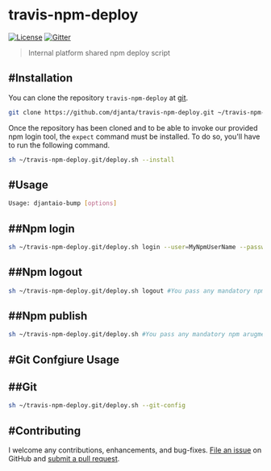 # travis-npm-deploy

[![License](https://img.shields.io/npm/l/travis-npm-deploy.svg)](LICENSE)
[![Gitter](https://img.shields.io/gitter/room/nwjs/nw.js.svg?style=flat-square)](https://gitter.im/djantajs/tools?utm_source=share-link&utm_medium=link&utm_campaign=share-link)

> Internal platform shared npm deploy script

#Installation
--------------------------
You can clone the repository `travis-npm-deploy` at [git](https://github.com/djanta/travis-npm-deploy.git).

```bash
git clone https://github.com/djanta/travis-npm-deploy.git ~/travis-npm-deploy.git
```

Once the repository has been cloned and to be able to invoke our provided npm login tool, the `expect` command must be installed. 
To do so, you'll have to run the following command.  

```bash
sh ~/travis-npm-deploy.git/deploy.sh --install
```

#Usage
--------------------------

```bash
Usage: djantaio-bump [options]
```

##Npm login
--------------------------
```bash
sh ~/travis-npm-deploy.git/deploy.sh login --user=MyNpmUserName --password=MyNpmUserPassord --email=MyNpmUserEmail
```

##Npm logout
--------------------------
```bash
sh ~/travis-npm-deploy.git/deploy.sh logout #You pass any mandatory npm arugment here
```

##Npm publish
--------------------------
```bash
sh ~/travis-npm-deploy.git/deploy.sh #You pass any mandatory npm arugment here
```

#Git Confgiure Usage
--------------------------

##Git
--------------------------
```bash
sh ~/travis-npm-deploy.git/deploy.sh --git-config
```


#Contributing
--------------------------
I welcome any contributions, enhancements, and bug-fixes.  [File an issue](https://github.com/djanta/travis-npm-deploy/issues) on GitHub and [submit a pull request](https://github.com/djantaio/travis-npm-deploy/pulls).
